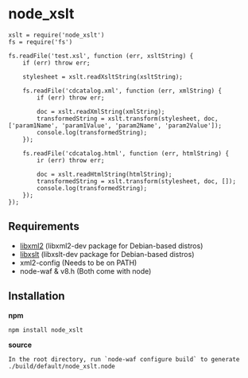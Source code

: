 # node_xslt

    xslt = require('node_xslt')
    fs = require('fs')
    
    fs.readFile('test.xsl', function (err, xsltString) {
        if (err) throw err;

        stylesheet = xslt.readXsltString(xsltString);

        fs.readFile('cdcatalog.xml', function (err, xmlString) {
            if (err) throw err;

            doc = xslt.readXmlString(xmlString);
            transformedString = xslt.transform(stylesheet, doc, ['param1Name', 'param1Value', 'param2Name', 'param2Value']);
            console.log(transformedString);
        });

        fs.readFile('cdcatalog.html', function (err, htmlString) {
            ir (err) throw err;

            doc = xslt.readHtmlString(htmlString);
            transformedString = xslt.transform(stylesheet, doc, []);
            console.log(transformedString);
        });
    });

## Requirements

* [libxml2](http://www.xmlsoft.org/) (libxml2-dev package for Debian-based distros)
* [libxslt](http://www.xmlsoft.org/) (libxslt-dev package for Debian-based distros)
* xml2-config (Needs to be on PATH)
* node-waf & v8.h (Both come with node)

## Installation

**npm**

    npm install node_xslt

**source**

    In the root directory, run `node-waf configure build` to generate
    ./build/default/node_xslt.node
